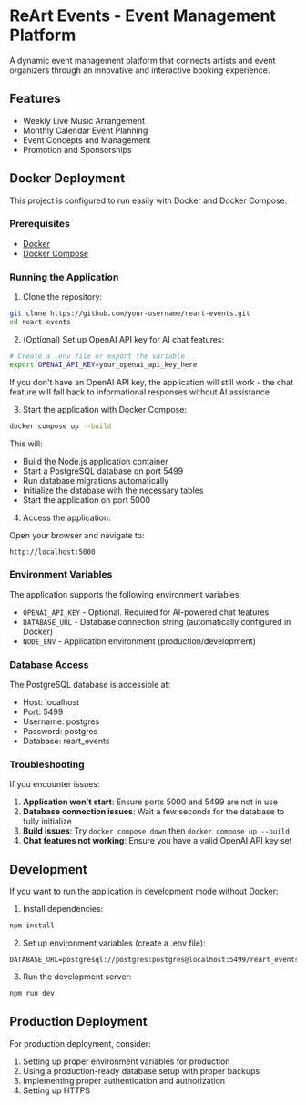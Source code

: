# ReArt Events - Event Management Platform

A dynamic event management platform that connects artists and event organizers through an innovative and interactive booking experience.

## Features

- Weekly Live Music Arrangement
- Monthly Calendar Event Planning
- Event Concepts and Management
- Promotion and Sponsorships

## Docker Deployment

This project is configured to run easily with Docker and Docker Compose.

### Prerequisites

- [Docker](https://docs.docker.com/get-docker/)
- [Docker Compose](https://docs.docker.com/compose/install/)

### Running the Application

1. Clone the repository:

```bash
git clone https://github.com/your-username/reart-events.git
cd reart-events
```

2. (Optional) Set up OpenAI API key for AI chat features:

```bash
# Create a .env file or export the variable
export OPENAI_API_KEY=your_openai_api_key_here
```

If you don't have an OpenAI API key, the application will still work - the chat feature will fall back to informational responses without AI assistance.

3. Start the application with Docker Compose:

```bash
docker compose up --build
```

This will:
- Build the Node.js application container
- Start a PostgreSQL database on port 5499
- Run database migrations automatically
- Initialize the database with the necessary tables
- Start the application on port 5000

4. Access the application:

Open your browser and navigate to:
```
http://localhost:5000
```

### Environment Variables

The application supports the following environment variables:

- `OPENAI_API_KEY` - Optional. Required for AI-powered chat features
- `DATABASE_URL` - Database connection string (automatically configured in Docker)
- `NODE_ENV` - Application environment (production/development)

### Database Access

The PostgreSQL database is accessible at:
- Host: localhost
- Port: 5499
- Username: postgres
- Password: postgres
- Database: reart_events

### Troubleshooting

If you encounter issues:

1. **Application won't start**: Ensure ports 5000 and 5499 are not in use
2. **Database connection issues**: Wait a few seconds for the database to fully initialize
3. **Build issues**: Try `docker compose down` then `docker compose up --build`
4. **Chat features not working**: Ensure you have a valid OpenAI API key set

## Development

If you want to run the application in development mode without Docker:

1. Install dependencies:

```bash
npm install
```

2. Set up environment variables (create a .env file):

```
DATABASE_URL=postgresql://postgres:postgres@localhost:5499/reart_events
```

3. Run the development server:

```bash
npm run dev
```

## Production Deployment

For production deployment, consider:

1. Setting up proper environment variables for production
2. Using a production-ready database setup with proper backups
3. Implementing proper authentication and authorization
4. Setting up HTTPS